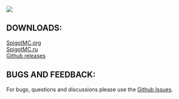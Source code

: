 ![](https://imgur.com/Uqd3iWo.png)

## DOWNLOADS:
[SpigotMC.org](https://www.spigotmc.org/resources/ecolobby-for-lobby-plugin.101547/) \
[SpigotMC.ru](https://spigotmc.ru/resources/ecolobby-plagina-dlja-lobbi.998/) \
[Github releases](https://github.com/Baraban4ik/EcoLobby/releases)
## BUGS AND FEEDBACK:
For bugs, questions and discussions please use the [Github Issues](https://github.com/Baraban4ik/EcoLobby/issues).